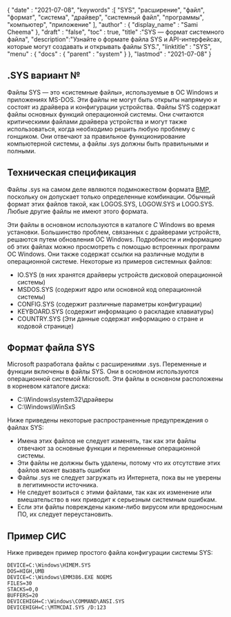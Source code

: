 {
  "date" : "2021-07-08",
  "keywords" :[ "SYS", "расширение", "файл", "формат", "система", "драйвер", "системный файл", "программы", "компьютер", "приложение" ],
  "author" : {
    "display_name" : "Sami Cheema"
},
  "draft" : "false",
  "toc" : true,
  "title" :"SYS — формат системного файла",
  "description":"Узнайте о формате файла SYS и API-интерфейсах, которые могут создавать и открывать файлы SYS.",
  "linktitle" : "SYS",
  "menu" : {
    "docs" : {
      "parent" : "system"
}
},
  "lastmod" : "2021-07-08"
}

## .SYS вариант № ##

Файлы SYS — это «системные файлы», используемые в ОС Windows и приложениях MS-DOS. Эти файлы не могут быть открыты напрямую и состоят из драйвера и конфигурации устройства. Файлы SYS содержат файлы основных функций операционной системы. Они считаются критическими файлами драйвера устройства и могут также использоваться, когда необходимо решить любую проблему с гонщиком. Они отвечают за правильное функционирование компьютерной системы, а файлы .sys должны быть правильными и полными.


## Техническая спецификация ##

Файлы .sys на самом деле являются подмножеством формата [BMP](/ru/image/bmp/), поскольку он допускает только определенные комбинации. Обычный формат этих файлов такой, как LOGOS.SYS, LOGOW.SYS и LOGO.SYS. Любые другие файлы не имеют этого формата.

Эти файлы в основном используются в каталоге *C* Windows во время установки. Большинство проблем, связанных с драйверами устройств, решаются путем обновления ОС Windows. Подробности и информацию об этих файлах можно просмотреть с помощью встроенных программ ОС Windows. Они также содержат ссылки на различные модули в операционной системе.
Некоторые из примеров системных файлов:

* IO.SYS (в них хранятся драйверы устройств дисковой операционной системы)
* MSDOS.SYS (содержит ядро или основной код операционной системы)
* CONFIG.SYS (содержит различные параметры конфигурации)
* KEYBOARD.SYS (содержит информацию о раскладке клавиатуры)
* COUNTRY.SYS (Эти данные содержат информацию о стране и кодовой странице)

## Формат файла SYS ##

Microsoft разработала файлы с расширениями .sys. Переменные и функции включены в файлы SYS. Они в основном используются операционной системой Microsoft. Эти файлы в основном расположены в корневом каталоге диска:

* C:\Windows\system32\драйверы
* C:\Windows\WinSxS

Ниже приведены некоторые распространенные предупреждения о файлах SYS:

* Имена этих файлов не следует изменять, так как эти файлы отвечают за основные функции и переменные операционной системы.
* Эти файлы не должны быть удалены, потому что их отсутствие этих файлов может вызвать ошибки
* Файлы .sys не следует загружать из Интернета, пока вы не уверены в легитимности источника.
* Не следует возиться с этими файлами, так как их изменение или вмешательство в них приводит к серьезным системным ошибкам.
* Если эти файлы повреждены каким-либо вирусом или вредоносным ПО, их следует переустановить.

## Пример СИС ##

Ниже приведен пример простого файла конфигурации системы SYS:

```
DEVICE=C:\Windows\HIMEM.SYS
DOS=HIGH,UMB
DEVICE=C:\Windows\EMM386.EXE NOEMS
FILES=30
STACKS=0,0
BUFFERS=20
DEVICEHIGH=C:\Windows\COMMAND\ANSI.SYS
DEVICEHIGH=C:\MTMCDAI.SYS /D:123
```
